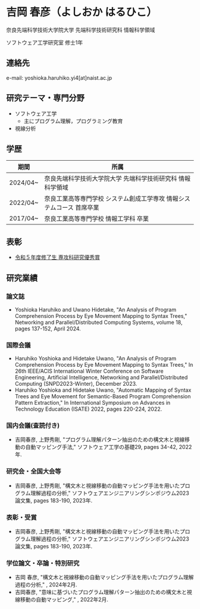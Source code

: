 # 吉岡 春彦（よしおか はるひこ）
奈良先端科学技術大学院大学 先端科学技術研究科 情報科学領域

ソフトウェア工学研究室 修士1年

## 連絡先
e-mail: yoshioka.haruhiko.yi4[at]naist.ac.jp

## 研究テーマ・専門分野
- ソフトウェア工学
  - 主にプログラム理解，プログラミング教育
- 視線分析

## 学歴

| 期間 | 所属 |
|-------|--------|
| 2024/04~ | 奈良先端科学技術大学院大学 先端科学技術研究科 情報科学領域 |
| 2022/04~ | 奈良工業高等専門学校 システム創成工学専攻 情報システムコース 首席卒業 |
| 2017/04~ | 奈良工業高等専門学校 情報工学科 卒業 |

## 表彰
- [令和５年度修了生 専攻科研究優秀賞](https://www.nara-k.ac.jp/life/CAMPUS141.pdf)

## 研究業績
### 論文誌
- Yoshioka Haruhiko and Uwano Hidetake, "An Analysis of Program Comprehension Process by Eye Movement Mapping to Syntax Trees," Networking and Parallel/Distributed Computing Systems, volume 18, pages 137-152, April 2024.

### 国際会議
- Haruhiko Yoshioka and Hidetake Uwano, "An Analysis of Program Comprehension Process by Eye Movement Mapping to Syntax Trees," In 26th IEEE/ACIS International Winter Conference on Software Engineering, Artificial Intelligence, Networking and Parallel/Distributed Computing (SNPD2023-Winter), December 2023.
- Haruhiko Yoshioka and Hidetake Uwano, "Automatic Mapping of Syntax Trees and Eye Movement for Semantic-Based Program Comprehension Pattern Extraction," In International Symposium on Advances in Technology Education (ISATE) 2022, pages 220-224, 2022.

### 国内会議(査読付き)
- 吉岡春彦, 上野秀剛, "プログラム理解パターン抽出のための構文木と視線移動の自動マッピング手法," ソフトウェア工学の基礎29, pages 34-42, 2022年.

### 研究会・全国大会等
- 吉岡春彦, 上野秀剛, "構文木と視線移動の自動マッピング手法を用いたプログラム理解過程の分析," ソフトウェアエンジニアリングシンポジウム2023論文集, pages 183-190, 2023年.

### 表彰・受賞
- 吉岡春彦, 上野秀剛, "構文木と視線移動の自動マッピング手法を用いたプログラム理解過程の分析," ソフトウェアエンジニアリングシンポジウム2023論文集, pages 183-190, 2023年.

### 学位論文・卒論・特別研究
- 吉岡 春彦, "構文木と視線移動の自動マッピング手法を用いたプログラム理解過程の分析," , 2024年2月.
- 吉岡春彦, "意味に基づいたプログラム理解パターン抽出のための構文木と視線移動の自動マッピング," , 2022年2月.

